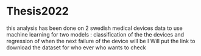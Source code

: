 # Thesis2022
this analysis has been done on 2 swedish medical devices data to use machine learning for two models : classification of the the  devices and regression of when the next failure of the device will be 
I Will put the link to download the dataset for who ever who wants to check
